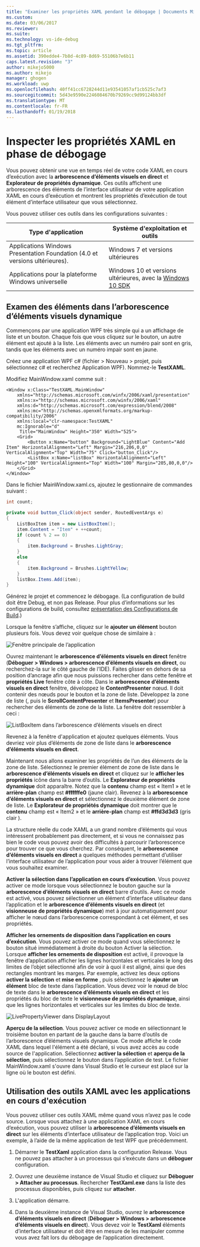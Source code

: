 ```yaml
---
title: "Examiner les propriétés XAML pendant le débogage | Documents Microsoft"
ms.custom: 
ms.date: 03/06/2017
ms.reviewer: 
ms.suite: 
ms.technology: vs-ide-debug
ms.tgt_pltfrm: 
ms.topic: article
ms.assetid: 390edde4-7b8d-4c89-8d69-55106b7e6b11
caps.latest.revision: "3"
author: mikejo5000
ms.author: mikejo
manager: ghogen
ms.workload: uwp
ms.openlocfilehash: 40ff41cc6728244d11e93541057af1cb525c7af3
ms.sourcegitcommit: 5d43e9590e2246084670b79269cc9d99124bb3df
ms.translationtype: MT
ms.contentlocale: fr-FR
ms.lasthandoff: 01/19/2018
---
```

# <a name="inspect-xaml-properties-while-debugging"></a>Inspecter les propriétés XAML en phase de débogage
Vous pouvez obtenir une vue en temps réel de votre code XAML en cours d’exécution avec la **arborescence d’éléments visuels en direct** et **Explorateur de propriétés dynamique**. Ces outils affichent une arborescence des éléments de l’interface utilisateur de votre application XAML en cours d’exécution et montrent les propriétés d’exécution de tout élément d’interface utilisateur que vous sélectionnez.  
  
 Vous pouvez utiliser ces outils dans les configurations suivantes :  
  
|Type d'application|Système d'exploitation et outils|  
|-----------------|--------------------------------|  
|Applications Windows Presentation Foundation (4.0 et versions ultérieures).|Windows 7 et versions ultérieures|  
|Applications pour la plateforme Windows universelle|Windows 10 et versions ultérieures, avec la [Windows 10 SDK](https://dev.windows.com/en-us/downloads/windows-10-sdk)|  
  
## <a name="looking-at-elements-in-the-live-visual-tree"></a>Examen des éléments dans l’arborescence d’éléments visuels dynamique  
 Commençons par une application WPF très simple qui a un affichage de liste et un bouton. Chaque fois que vous cliquez sur le bouton, un autre élément est ajouté à la liste. Les éléments avec un numéro pair sont en gris, tandis que les éléments avec un numéro impair sont en jaune.  
  
 Créez une application WPF c# (fichier > Nouveau > projet, puis sélectionnez c# et recherchez Application WPF). Nommez-le **TestXAML**.  
  
 Modifiez MainWindow.xaml comme suit :  
  
```xaml  
<Window x:Class="TestXAML.MainWindow"  
    xmlns="http://schemas.microsoft.com/winfx/2006/xaml/presentation"  
    xmlns:x="http://schemas.microsoft.com/winfx/2006/xaml"  
    xmlns:d="http://schemas.microsoft.com/expression/blend/2008"  
    xmlns:mc="http://schemas.openxmlformats.org/markup-compatibility/2006"  
    xmlns:local="clr-namespace:TestXAML"  
    mc:Ignorable="d"  
     Title="MainWindow" Height="350" Width="525">  
    <Grid>  
        <Button x:Name="button" Background="LightBlue" Content="Add Item" HorizontalAlignment="Left" Margin="216,206,0,0" VerticalAlignment="Top" Width="75" Click="button_Click"/>  
        <ListBox x:Name="listBox" HorizontalAlignment="Left" Height="100" VerticalAlignment="Top" Width="100" Margin="205,80,0,0"/>  
    </Grid>  
</Window>  
```  
  
 Dans le fichier MainWindow.xaml.cs, ajoutez le gestionnaire de commandes suivant :  
  
```csharp 
int count;

private void button_Click(object sender, RoutedEventArgs e)  
{  
    ListBoxItem item = new ListBoxItem();  
    item.Content = "Item" + ++count;  
    if (count % 2 == 0)  
    {  
        item.Background = Brushes.LightGray;  
    }  
    else  
    {  
        item.Background = Brushes.LightYellow;  
    }  
    listBox.Items.Add(item);  
}  
```  
  
 Générez le projet et commencez le débogage. (La configuration de build doit être Debug, et non pas Release. Pour plus d’informations sur les configurations de build, consultez [présentation des Configurations de Build](../ide/understanding-build-configurations.md).)  
  
 Lorsque la fenêtre s’affiche, cliquez sur le **ajouter un élément** bouton plusieurs fois. Vous devez voir quelque chose de similaire à :  
  
 ![Fenêtre principale de l’application](../debugger/media/livevisualtree-app.png "LiveVIsualTree-App")  
  
 Ouvrez maintenant le **arborescence d’éléments visuels en direct** fenêtre (**Déboguer > Windows > arborescence d’éléments visuels en direct**, ou recherchez-la sur le côté gauche de l’IDE). Faites glisser en dehors de sa position d’ancrage afin que nous puissions rechercher dans cette fenêtre et **propriétés Live** fenêtre côte à côte. Dans le **arborescence d’éléments visuels en direct** fenêtre, développez le **ContentPresenter** nœud. Il doit contenir des nœuds pour le bouton et la zone de liste. Développez la zone de liste (, puis le **ScrollContentPresenter** et **ItemsPresenter**) pour rechercher des éléments de zone de la liste. La fenêtre doit ressembler à ceci :  
  
 ![ListBoxItem dans l’arborescence d’éléments visuels en direct](../debugger/media/livevisualtree-listboxitems.png "LiveVisualTree-ListBoxItem")  
  
 Revenez à la fenêtre d'application et ajoutez quelques éléments. Vous devriez voir plus d’éléments de zone de liste dans le **arborescence d’éléments visuels en direct**.  
  
 Maintenant nous allons examiner les propriétés de l’un des éléments de la zone de liste. Sélectionnez le premier élément de zone de liste dans le **arborescence d’éléments visuels en direct** et cliquez sur le **afficher les propriétés** icône dans la barre d’outils. Le **Explorateur de propriétés dynamique** doit apparaître. Notez que la **contenu** champ est « Item1 » et le **arrière-plan** champ est **#ffffffe0** (jaune clair). Revenez à la **arborescence d’éléments visuels en direct** et sélectionnez le deuxième élément de zone de liste. Le **Explorateur de propriétés dynamique** doit montrer que le **contenu** champ est « Item2 » et le **arrière-plan** champ est **#ffd3d3d3** (gris clair ).  
  
 La structure réelle du code XAML a un grand nombre d’éléments qui vous intéressent probablement pas directement, et si vous ne connaissez pas bien le code vous pouvez avoir des difficultés à parcourir l’arborescence pour trouver ce que vous cherchez. Par conséquent, le **arborescence d’éléments visuels en direct** a quelques méthodes permettant d’utiliser l’interface utilisateur de l’application pour vous aider à trouver l’élément que vous souhaitez examiner.  
  
 **Activer la sélection dans l’application en cours d’exécution**. Vous pouvez activer ce mode lorsque vous sélectionnez le bouton gauche sur la **arborescence d’éléments visuels en direct** barre d’outils. Avec ce mode est activé, vous pouvez sélectionner un élément d’interface utilisateur dans l’application et le **arborescence d’éléments visuels en direct** (et **visionneuse de propriétés dynamique**) met à jour automatiquement pour afficher le nœud dans l’arborescence correspondant à cet élément, et ses propriétés.  
  
 **Afficher les ornements de disposition dans l’application en cours d’exécution**. Vous pouvez activer ce mode quand vous sélectionnez le bouton situé immédiatement à droite du bouton Activer la sélection. Lorsque **afficher les ornements de disposition** est activé, il provoque la fenêtre d’application afficher les lignes horizontales et verticales le long des limites de l’objet sélectionné afin de voir à quoi il est aligné, ainsi que des rectangles montrant les marges. Par exemple, activez les deux options **activer la sélection** et **mise en forme** , puis sélectionnez le **ajouter un élément** bloc de texte dans l’application. Vous devez voir le nœud de bloc de texte dans le **arborescence d’éléments visuels en direct** et les propriétés du bloc de texte le **visionneuse de propriétés dynamique**, ainsi que les lignes horizontales et verticales sur les limites du bloc de texte.  
  
 ![LivePropertyViewer dans DisplayLayout](../debugger/media/livevisualtreelivepropertyviewer-displaylayout.png "LiveVisualTreeLivePropertyViewer-DisplayLayout")  
  
 **Aperçu de la sélection**. Vous pouvez activer ce mode en sélectionnant le troisième bouton en partant de la gauche dans la barre d’outils de l’arborescence d’éléments visuels dynamique. Ce mode affiche le code XAML dans lequel l'élément a été déclaré, si vous avez accès au code source de l'application. Sélectionnez **activer la sélection** et **aperçu de la sélection**, puis sélectionnez le bouton dans l’application de test. Le fichier MainWindow.xaml s'ouvre dans Visual Studio et le curseur est placé sur la ligne où le bouton est défini.  
  
## <a name="using-xaml-tools-with-running-applications"></a>Utilisation des outils XAML avec les applications en cours d'exécution  
 Vous pouvez utiliser ces outils XAML même quand vous n’avez pas le code source. Lorsque vous attachez à une application XAML en cours d’exécution, vous pouvez utiliser la **arborescence d’éléments visuels en direct** sur les éléments d’interface utilisateur de l’application trop. Voici un exemple, à l’aide de la même application de test WPF que précédemment.  
  
1.  Démarrer le **TestXaml** application dans la configuration Release. Vous ne pouvez pas attacher à un processus qui s’exécute dans un **déboguer** configuration.  
  
2.  Ouvrez une deuxième instance de Visual Studio et cliquez sur **Déboguer > Attacher au processus**. Rechercher **TestXaml.exe** dans la liste des processus disponibles, puis cliquez sur **attacher**.  
  
3.  L'application démarre.  
  
4.  Dans la deuxième instance de Visual Studio, ouvrez le **arborescence d’éléments visuels en direct** (**Déboguer > Windows > arborescence d’éléments visuels en direct**). Vous devez voir le **TestXaml** éléments d’interface utilisateur et doit être en mesure de les manipuler comme vous avez fait lors du débogage de l’application directement.